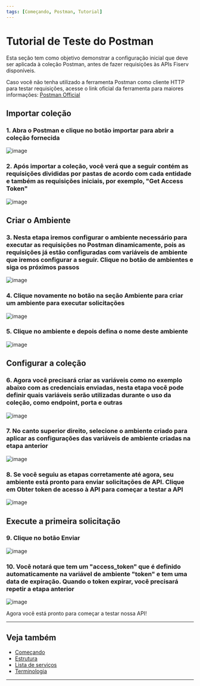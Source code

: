 ```yaml
---
tags: [Começando, Postman, Tutorial]
---
```


# Tutorial de Teste do Postman

Esta seção tem como objetivo demonstrar a configuração inicial que deve ser aplicada à coleção Postman, antes de fazer requisições às APIs Fiserv disponíveis.

Caso você não tenha utilizado a ferramenta Postman como cliente HTTP para testar requisições, acesse o link oficial da ferramenta para maiores informações: 
 [Postman Official](https://www.postman.com/)

## Importar coleção

### 1. Abra o Postman e clique no botão importar para abrir a coleção fornecida

![image](https://user-images.githubusercontent.com/111396588/223823808-2d79de52-0b42-4500-b6ee-31bf49c818ad.png)

### 2. Após importar a coleção, você verá que a seguir contém as requisições divididas por pastas de acordo com cada entidade e também as requisições iniciais, por exemplo, "Get Access Token"

![image](https://user-images.githubusercontent.com/111396588/223823863-c76ef596-2ab8-473a-b801-9cd0980edea7.png)

## Criar o Ambiente

### 3. Nesta etapa iremos configurar o ambiente necessário para executar as requisições no Postman dinamicamente, pois as requisições já estão configuradas com variáveis de ambiente que iremos configurar a seguir. Clique no botão de ambientes e siga os próximos passos

![image](https://user-images.githubusercontent.com/111396588/223825081-8f5e489e-04b0-4450-9e2e-a2a0adffa375.png)

### 4. Clique novamente no botão na seção Ambiente para criar um ambiente para executar solicitações

![image](https://user-images.githubusercontent.com/111396588/223825110-985fce44-fbfd-4713-83f9-ddd85954b08a.png)

### 5. Clique no ambiente e depois defina o nome deste ambiente

![image](https://user-images.githubusercontent.com/111396588/223825130-b65824be-7525-4df5-80e5-bc9934e4dcd6.png)

## Configurar a coleção

### 6. Agora você precisará criar as variáveis como no exemplo abaixo com as credenciais enviadas, nesta etapa você pode definir quais variáveis serão utilizadas durante o uso da coleção, como endpoint, porta e outras

![image](https://user-images.githubusercontent.com/111396588/223825150-eae49a0b-c45c-46d5-a365-982e08e69922.png)

### 7.  No canto superior direito, selecione o ambiente criado para aplicar as configurações das variáveis de ambiente criadas na etapa anterior

![image](https://user-images.githubusercontent.com/111396588/223825174-82bca4fb-bcd5-4b6e-b2ba-f93651088a00.png)

### 8. Se você seguiu as etapas corretamente até agora, seu ambiente está pronto para enviar solicitações de API. Clique em Obter token de acesso à API para começar a testar a API

![image](https://user-images.githubusercontent.com/111396588/223825212-38ced20b-4446-4b54-b3d5-2b1b1f291ec4.png)

## Execute a primeira solicitação

### 9. Clique no botão Enviar

![image](https://user-images.githubusercontent.com/111396588/223825243-f72d7a6c-89bf-4281-b055-6ff96b718ba6.png)

### 10. Você notará que tem um "access_token" que é definido automaticamente na variável de ambiente "token" e tem uma data de expiração. Quando o token expirar, você precisará repetir a etapa anterior

![image](https://user-images.githubusercontent.com/111396588/223825263-3f1a2342-9731-417d-9de5-a7ba28628b1d.png)

Agora você está pronto para começar a testar nossa API!

---

## Veja também

- [Começando](?path=docs/português/começando.md)
- [Estrutura](?path=docs/português/começando/estrutura.md)
- [Lista de serviços](?path=docs/português/começando/lista-serviços.md)
- [Terminologia](?path=docs/português/começando/terminologia.md)

---
